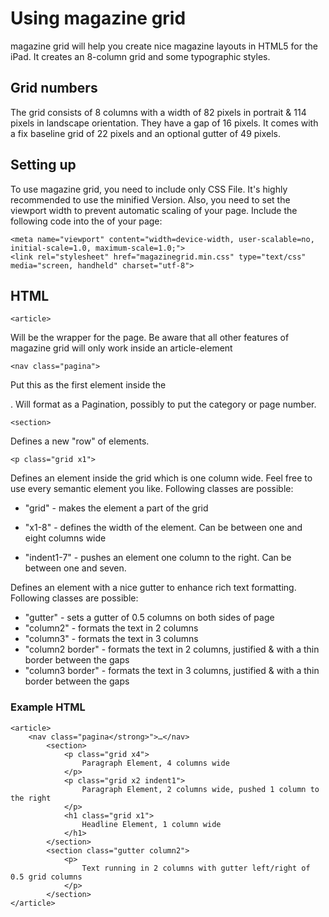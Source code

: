 # Using magazine grid

magazine grid will help you create nice magazine layouts in HTML5 for the iPad. It creates an 8-column grid and some typographic styles.

## Grid numbers

The grid consists of 8 columns with a width of 82 pixels in portrait & 114 pixels in landscape orientation. They have a gap of 16 pixels. It comes with a fix baseline grid of 22 pixels and an optional gutter of 49 pixels.

## Setting up

To use magazine grid, you need to include only CSS File. It's highly recommended to use the minified Version. Also, you need to set the viewport width to prevent automatic scaling of your page. Include the following code into the <head> of your page:

	<meta name="viewport" content="width=device-width, user-scalable=no, initial-scale=1.0, maximum-scale=1.0;">
	<link rel="stylesheet" href="magazinegrid.min.css" type="text/css" media="screen, handheld" charset="utf-8">

## HTML

	<article>
Will be the wrapper for the page. Be aware that all other features of magazine grid will only work inside an article-element

	<nav class="pagina">
Put this as the first element inside the <article>. Will format as a Pagination, possibly to put the category or page number.

	<section>
Defines a new "row" of elements. 

	<p class="grid x1">
Defines an element inside the grid which is one column wide. Feel free to use every semantic element you like.
Following classes are possible:
	
- "grid" - makes the element a part of the grid
- "x1-8" - defines the width of the element. Can be between one and eight columns wide
- "indent1-7" - pushes an element one column to the right. Can be between one and seven.

	<section class="gutter">
Defines an element with a nice gutter to enhance rich text formatting. Following classes are possible:

- "gutter" - sets a gutter of 0.5 columns on both sides of page
- "column2" - formats the text in 2 columns
- "column3" - formats the text in 3 columns
- "column2 border" - formats the text in 2 columns, justified & with a thin border between the gaps
- "column3 border" - formats the text in 3 columns, justified & with a thin border between the gaps
	
### Example HTML

	<article>
		<nav class="pagina</strong>">…</nav>
			<section>
				<p class="grid x4">
					Paragraph Element, 4 columns wide
				</p>
				<p class="grid x2 indent1">
					Paragraph Element, 2 columns wide, pushed 1 column to the right
				</p>
				<h1 class="grid x1">
					Headline Element, 1 column wide
				</h1>
			</section>
			<section class="gutter column2">
				<p>
					Text running in 2 columns with gutter left/right of 0.5 grid columns
				</p>
			</section>
	</article>
